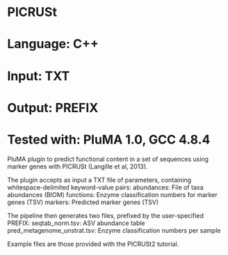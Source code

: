 # PICRUSt
# Language: C++
# Input: TXT
# Output: PREFIX
# Tested with: PluMA 1.0, GCC 4.8.4

PluMA plugin to predict functional content in a set of sequences using marker genes with PICRUSt (Langille et al, 2013).

The plugin accepts as input a TXT file of parameters, containing whitespace-delimited keyword-value pairs:
abundances: File of taxa abundances (BIOM)
functions: Enzyme classification numbers for marker genes (TSV)
markers: Predicted marker genes (TSV)

The pipeline then generates two files, prefixed by the user-specified PREFIX:
seqtab_norm.tsv: ASV abundance table
pred_metagenome_unstrat.tsv: Enzyme classification numbers per sample

Example files are those provided with the PICRUSt2 tutorial.
